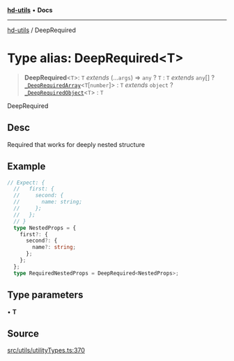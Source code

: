 [**hd-utils**](../README.md) • **Docs**

***

[hd-utils](../globals.md) / DeepRequired

# Type alias: DeepRequired\<T\>

> **DeepRequired**\<`T`\>: `T` *extends* (...`args`) => `any` ? `T` : `T` *extends* `any`[] ? [`_DeepRequiredArray`](../interfaces/DeepRequiredArray.md)\<`T`\[`number`\]\> : `T` *extends* `object` ? [`_DeepRequiredObject`](DeepRequiredObject.md)\<`T`\> : `T`

DeepRequired

## Desc

Required that works for deeply nested structure

## Example

```ts
// Expect: {
  //   first: {
  //     second: {
  //       name: string;
  //     };
  //   };
  // }
  type NestedProps = {
    first?: {
      second?: {
        name?: string;
      };
    };
  };
  type RequiredNestedProps = DeepRequired<NestedProps>;
```

## Type parameters

• **T**

## Source

[src/utils/utilityTypes.ts:370](https://github.com/AhmadHddad/h-utils/blob/b1dfa95e218c9605f39fc234662ef50e62fadcb8/src/utils/utilityTypes.ts#L370)
